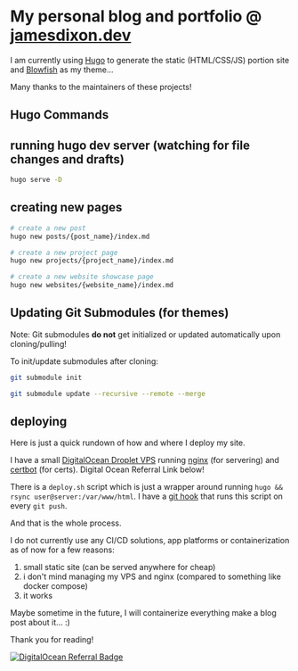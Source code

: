 # My personal blog and portfolio @ [jamesdixon.dev](https://jamesdixon.dev)

I am currently using [Hugo](https://gohugo.io/) to generate the static (HTML/CSS/JS) portion site and
[Blowfish](https://github.com/nunocoracao/blowfish/) as my theme...

Many thanks to the maintainers of these projects!

## Hugo Commands

## running hugo dev server (watching for file changes and drafts)

```sh
hugo serve -D
```

## creating new pages

```sh
# create a new post
hugo new posts/{post_name}/index.md

# create a new project page
hugo new projects/{project_name}/index.md

# create a new website showcase page
hugo new websites/{website_name}/index.md
```

## Updating Git Submodules (for themes)

Note: Git submodules **do not** get initialized or updated automatically upon cloning/pulling!

To init/update submodules after cloning:

```sh
git submodule init

git submodule update --recursive --remote --merge
```

## deploying

Here is just a quick rundown of how and where I deploy my site.

I have a small [DigitalOcean Droplet VPS](https://www.digitalocean.com/products/droplets) running
[nginx](https://www.nginx.com/) (for servering) and [certbot](https://certbot.eff.org/) (for certs). Digital Ocean Referral Link below!

There is a `deploy.sh` script which is just a wrapper around running `hugo && rsync user@server:/var/www/html`. I have a [git hook](https://git-scm.com/book/en/v2/Customizing-Git-Git-Hooks) that runs this script on every `git push`.

And that is the whole process.

I do not currently use any CI/CD solutions, app platforms or containerization as of now for a few reasons:

1. small static site (can be served anywhere for cheap)
2. i don't mind managing my VPS and nginx (compared to something like docker compose)
3. it works

Maybe sometime in the future, I will containerize everything make a blog post about it... :)

Thank you for reading!

[![DigitalOcean Referral Badge](https://web-platforms.sfo2.digitaloceanspaces.com/WWW/Badge%203.svg)](https://www.digitalocean.com/?refcode=1f0004d6e4a6&utm_campaign=Referral_Invite&utm_medium=Referral_Program&utm_source=badge)
